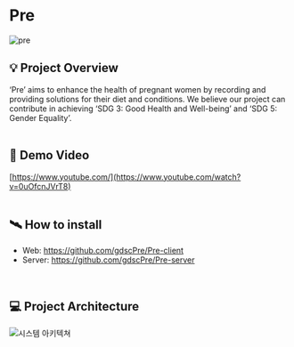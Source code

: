 # Pre
![pre](https://github.com/gdscPre/.github/assets/121746871/18e05ffd-ca8b-4080-9b0e-61a484409f81)
<br>

## 💡 Project Overview
‘Pre’ aims to enhance the health of pregnant women by recording and providing solutions for their diet and conditions. We believe our project can contribute in achieving ‘SDG 3: Good Health and Well-being’ and ‘SDG 5: Gender Equality’. 
<br><br>

## 🎥 Demo Video
[https://www.youtube.com/](https://www.youtube.com/watch?v=0uOfcnJVrT8)
<br><br>

## 🛰 How to install
- Web: https://github.com/gdscPre/Pre-client
- Server: https://github.com/gdscPre/Pre-server
<br>

## 💻 Project Architecture
![시스템 아키텍쳐](https://github.com/gdscPre/.github/assets/121746871/372f9f36-b041-45cf-9727-c5be29654086)
